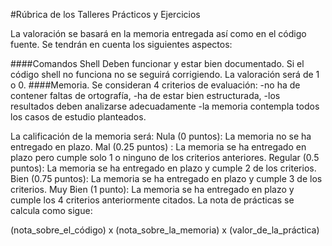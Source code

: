 #Rúbrica de los Talleres Prácticos y Ejercicios

La valoración se basará en la memoria entregada así como en el código fuente. Se tendrán en cuenta los siguientes aspectos:

####Comandos Shell
 Deben funcionar y estar bien documentado. Si el código shell no funciona no se seguirá corrigiendo. La valoración será de 1 o 0.
####Memoria. 
Se consideran 4 criterios de evaluación:
-no ha de contener faltas de ortografía,
-ha de estar bien estructurada,
-los resultados deben analizarse adecuadamente
-la memoria contempla todos los casos de estudio planteados.

La calificación de la memoria será:
Nula (0 puntos): La memoria no se ha entregado en plazo.
Mal (0.25 puntos) : La memoria se ha entregado en plazo pero cumple solo 1 o ninguno de los criterios anteriores.
Regular (0.5 puntos): La memoria se ha entregado en plazo y cumple 2 de los criterios.
Bien (0.75 puntos): La memoria se ha entregado en plazo y cumple 3 de los criterios.
Muy Bien (1 punto): La memoria se ha entregado en plazo y cumple los 4 criterios anteriormente citados.
La nota de prácticas se calcula como sigue: 

(nota_sobre_el_código) x (nota_sobre_la_memoria) x (valor_de_la_práctica)